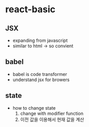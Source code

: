 # react-basic
## JSX
- expanding from javascript
- similar to html -> so convient

## babel
- babel is code transformer
- understand jsx for browers


## state
- how to change state
  1. change with modifier function
  2. 이전 값을 이용해서 현재 값을 계산